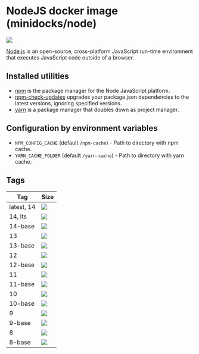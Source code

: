 NodeJS docker image (minidocks/node)
====================================

![](https://upload.wikimedia.org/wikipedia/commons/thumb/d/d9/Node.js_logo.svg/170px-Node.js_logo.svg.png)

[Node.js]() is an open-source, cross-platform JavaScript run-time environment that executes
JavaScript code outside of a browser.

Installed utilities
-------------------

- [npm](https://docs.npmjs.com/cli/npm) is the package manager for the Node JavaScript platform.
- [npm-check-updates](https://github.com/raineorshine/npm-check-updates)
  upgrades your package.json dependencies to the latest versions, ignoring specified versions.
- [yarn](https://yarnpkg.com/) is a package manager that doubles down as project manager.

Configuration by environment variables
--------------------------------------

- `NPM_CONFIG_CACHE` (default `/npm-cache`) - Path to directory with npm cache.
- `YARN_CACHE_FOLDER` (default `/yarn-cache`) - Path to directory with yarn cache.

Tags
----

 Tag        | Size
----------- | ----
 latest, 14 | [![](https://images.microbadger.com/badges/image/minidocks/node.svg)](https://microbadger.com/images/minidocks/node)
 14, lts    | [![](https://images.microbadger.com/badges/image/minidocks/node:14.svg)](https://microbadger.com/images/minidocks/node:14)
 14-base    | [![](https://images.microbadger.com/badges/image/minidocks/node:14-base.svg)](https://microbadger.com/images/minidocks/node:14-base)
 13         | [![](https://images.microbadger.com/badges/image/minidocks/node:13.svg)](https://microbadger.com/images/minidocks/node:13)
 13-base    | [![](https://images.microbadger.com/badges/image/minidocks/node:13-base.svg)](https://microbadger.com/images/minidocks/node:13-base)
 12         | [![](https://images.microbadger.com/badges/image/minidocks/node:12.svg)](https://microbadger.com/images/minidocks/node:12)
 12-base    | [![](https://images.microbadger.com/badges/image/minidocks/node:12-base.svg)](https://microbadger.com/images/minidocks/node:12-base)
 11         | [![](https://images.microbadger.com/badges/image/minidocks/node:11.svg)](https://microbadger.com/images/minidocks/node:11)
 11-base    | [![](https://images.microbadger.com/badges/image/minidocks/node:11-base.svg)](https://microbadger.com/images/minidocks/node:11-base)
 10         | [![](https://images.microbadger.com/badges/image/minidocks/node:10.svg)](https://microbadger.com/images/minidocks/node:10)
 10-base    | [![](https://images.microbadger.com/badges/image/minidocks/node:10-base.svg)](https://microbadger.com/images/minidocks/node:10-base)
 9          | [![](https://images.microbadger.com/badges/image/minidocks/node:9.svg)](https://microbadger.com/images/minidocks/node:9)
 9-base     | [![](https://images.microbadger.com/badges/image/minidocks/node:9-base.svg)](https://microbadger.com/images/minidocks/node:9-base)
 8          | [![](https://images.microbadger.com/badges/image/minidocks/node:8.svg)](https://microbadger.com/images/minidocks/node:8)
 8-base     | [![](https://images.microbadger.com/badges/image/minidocks/node:8-base.svg)](https://microbadger.com/images/minidocks/node:8-base)
